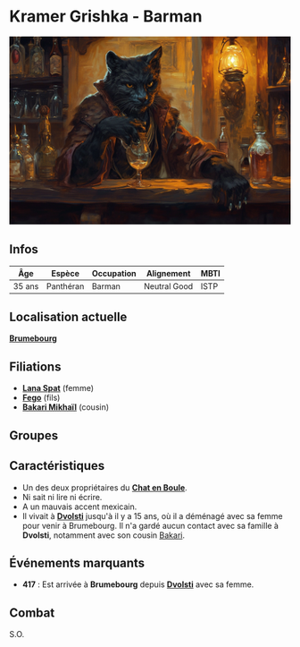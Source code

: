 # Kramer Grishka - Barman
![Kramer Grishka](../../../_images/barman.png)

## Infos 

| Âge | Espèce | Occupation | Alignement | MBTI |
| --- | ------ | ---------- | ---------- | ---- |
| 35 ans | Panthéran | Barman | Neutral Good | ISTP |

## Localisation actuelle
[**Brumebourg**](../../VILLES/Brumebourg.md)

## Filiations
* [**Lana Spat**](./Lana_Spat.md) (femme)
* [**Fego**](./Fego.md) (fils)
* [**Bakari Mikhaïl**](../ENFANTS_DE_LA_RUE/Bakari_Mikhail.md) (cousin)

## Groupes 

## Caractéristiques
* Un des deux propriétaires du [**Chat en Boule**](../../VILLES/Brumebourg.md#le-chat-en-boule---taverne).
* Ni sait ni lire ni écrire.
* A un mauvais accent mexicain.
* Il vivait à [**Dvolsti**](../../VILLES/Dvolsti.md) jusqu'à il y a 15 ans, où il a déménagé avec sa femme pour venir à Brumebourg. Il n'a gardé aucun contact avec sa famille à **Dvolsti**, notamment avec son cousin [Bakari](../ENFANTS_DE_LA_RUE/Bakari_Mikhail.md).

## Événements marquants
* **417** : Est arrivée à **Brumebourg** depuis [**Dvolsti**](../../VILLES/Dvolsti.md) avec sa femme.

## Combat
S.O.
